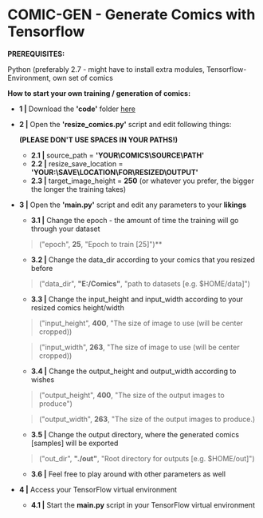 # COMIC-GEN - Generate Comics with Tensorflow 

**PREREQUISITES:**

Python (preferably 2.7 - might have to install extra modules, Tensorflow-Environment, own set of comics

**How to start your own training / generation of comics:**

* **1 |** Download the **'code'** folder [here](https://github.com/ARGNZXT/comic-gen/releases/tag/v0.2-beta)

* **2 |** Open the **'resize_comics.py'** script and edit following things:

  **(PLEASE DON'T USE SPACES IN YOUR PATHS!)**

  * **2.1 |** source_path = **'YOUR\COMICS\SOURCE\PATH'**
  * **2.2 |** resize_save_location = **'YOUR:\\SAVE\\LOCATION\\FOR\\RESIZED\\OUTPUT'**
  * **2.3 |** target_image_height = **250** (or whatever you prefer, the bigger the longer the training takes)

* **3 |** Open the **'main.py'** script and edit any parameters to your **likings**

  * **3.1  |** Change the epoch - the amount of time the training will go through your dataset
  
  > ("epoch", **25**, "Epoch to train [25]")** 
  
  * **3.2  |** Change the data_dir according to your comics that you resized before
  
  > ("data_dir", **"E:/Comics"**, "path to datasets [e.g. $HOME/data]")
  
  
  * **3.3  |** Change the input_height and input_width according to your resized comics height/width
  
  > ("input_height", **400**, "The size of image to use (will be center cropped))
  
  > ("input_width", **263**, "The size of image to use (will be center cropped))
  
   * **3.4  |** Change the output_height and output_width according to wishes
   
  > ("output_height", **400**, "The size of the output images to produce")
  
  > ("output_width", **263**, "The size of the output images to produce.)
                
   * **3.5  |** Change the output directory, where the generated comics [samples] will be exported  
                
  > ("out_dir", **"./out"**, "Root directory for outputs [e.g. $HOME/out]")
  
  * **3.6  |** Feel free to play around with other parameters as well


* **4 |** Access your TensorFlow virtual environment

   * **4.1  |** Start the **main.py** script in your TensorFlow virtual environment
